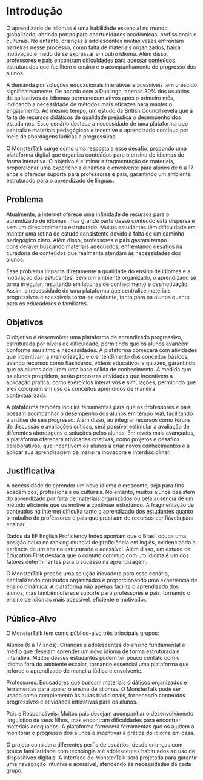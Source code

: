 # Introdução

O aprendizado de idiomas é uma habilidade essencial no mundo globalizado, abrindo portas para oportunidades acadêmicas, profissionais e culturais. No entanto, crianças e adolescentes muitas vezes enfrentam barreiras nesse processo, como falta de materiais organizados, baixa motivação e medo de se expressar em outro idioma. Além disso, professores e pais encontram dificuldades para acessar conteúdos estruturados que facilitem o ensino e o acompanhamento do progresso dos alunos.

A demanda por soluções educacionais interativas e acessíveis tem crescido significativamente. De acordo com a Duolingo, apenas 30% dos usuários de aplicativos de idiomas permanecem ativos após o primeiro mês, indicando a necessidade de métodos mais eficazes para manter o engajamento. Ao mesmo tempo, um estudo da British Council revela que a falta de recursos didáticos de qualidade prejudica o desempenho dos estudantes. Esse cenário destaca a necessidade de uma plataforma que centralize materiais pedagógicos e incentive o aprendizado contínuo por meio de abordagens lúdicas e progressivas.

O MonsterTalk surge como uma resposta a esse desafio, propondo uma plataforma digital que organiza conteúdos para o ensino de idiomas de forma interativa. O objetivo é eliminar a fragmentação de materiais, proporcionar uma experiência dinâmica e envolvente para alunos de 6 a 17 anos e oferecer suporte para professores e pais, garantindo um ambiente estruturado para o aprendizado de línguas.

## Problema

Atualmente, a internet oferece uma infinidade de recursos para o aprendizado de idiomas, mas grande parte desse conteúdo está dispersa e sem um direcionamento estruturado. Muitos estudantes têm dificuldade em manter uma rotina de estudo consistente devido à falta de um caminho pedagógico claro. Além disso, professores e pais gastam tempo considerável buscando materiais adequados, enfrentando desafios na curadoria de conteúdos que realmente atendam às necessidades dos alunos.

Esse problema impacta diretamente a qualidade do ensino de idiomas e a motivação dos estudantes. Sem um ambiente organizado, o aprendizado se torna irregular, resultando em lacunas de conhecimento e desmotivação. Assim, a necessidade de uma plataforma que centralize materiais progressivos e acessíveis torna-se evidente, tanto para os alunos quanto para os educadores e familiares.

## Objetivos

O objetivo é desenvolver uma plataforma de aprendizado progressivo, estruturada por níveis de dificuldade, permitindo que os alunos avancem conforme seu ritmo e necessidades. A plataforma começará com atividades que incentivam a memorização e o entendimento dos conceitos básicos, usando recursos como flashcards, vídeos educativos e quizzes, garantindo que os alunos adquiram uma base sólida de conhecimento. À medida que os alunos progridem, serão propostas atividades que incentivem a aplicação prática, como exercícios interativos e simulações, permitindo que eles coloquem em uso os conceitos aprendidos de maneira contextualizada.

A plataforma também incluirá ferramentas para que os professores e pais possam acompanhar o desempenho dos alunos em tempo real, facilitando a análise de seu progresso. Além disso, ao integrar recursos como fóruns de discussão e avaliações críticas, será possível estimular a avaliação de diferentes abordagens e soluções pelos alunos. Em níveis mais avançados, a plataforma oferecerá atividades criativas, como projetos e desafios colaborativos, que incentivem os alunos a criar novos conhecimentos e a aplicar sua aprendizagem de maneira inovadora e interdisciplinar.

## Justificativa

A necessidade de aprender um novo idioma é crescente, seja para fins acadêmicos, profissionais ou culturais. No entanto, muitos alunos desistem do aprendizado por falta de materiais organizados ou pela ausência de um método eficiente que os motive a continuar estudando. A fragmentação de conteúdos na internet dificulta tanto o aprendizado dos estudantes quanto o trabalho de professores e pais que precisam de recursos confiáveis para ensinar.

Dados da EF English Proficiency Index apontam que o Brasil ocupa uma posição baixa no ranking mundial de proficiência em inglês, evidenciando a carência de um ensino estruturado e acessível. Além disso, um estudo da Education First destaca que o contato contínuo com um idioma é um dos fatores determinantes para o sucesso na aprendizagem.

O MonsterTalk propõe uma solução inovadora para esse cenário, centralizando conteúdos organizados e proporcionando uma experiência de ensino dinâmica. A plataforma não apenas facilita o aprendizado dos alunos, mas também oferece suporte para professores e pais, tornando o ensino de idiomas mais acessível, eficiente e motivador.

## Público-Alvo

O MonsterTalk tem como público-alvo três principais grupos:

Alunos (6 a 17 anos): Crianças e adolescentes do ensino fundamental e médio que desejam aprender um novo idioma de forma estruturada e interativa. Muitos desses estudantes podem ter pouco contato com o idioma fora do ambiente escolar, tornando essencial uma plataforma que reforce o aprendizado de maneira lúdica e envolvente.

Professores: Educadores que buscam materiais didáticos organizados e ferramentas para apoiar o ensino de idiomas. O MonsterTalk pode ser usado como complemento às aulas tradicionais, fornecendo conteúdos progressivos e atividades interativas para os alunos.

Pais e Responsáveis: Muitos pais desejam acompanhar o desenvolvimento linguístico de seus filhos, mas encontram dificuldades para encontrar materiais adequados. A plataforma fornecerá ferramentas que os ajudem a monitorar o progresso dos alunos e incentivar a prática do idioma em casa.

O projeto considera diferentes perfis de usuários, desde crianças com pouca familiaridade com tecnologia até adolescentes habituados ao uso de dispositivos digitais. A interface do MonsterTalk será projetada para garantir uma navegação intuitiva e acessível, atendendo às necessidades de cada grupo.
